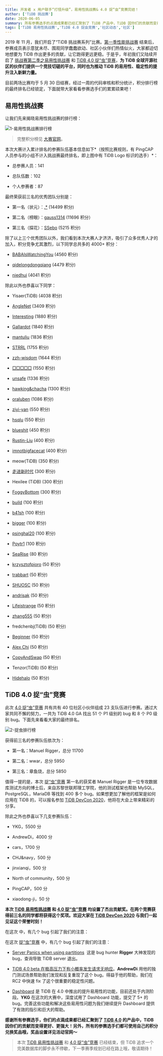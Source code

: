 ```yaml
---
title: 开发者 x 用户联手“打怪升级”，易用性挑战赛& 4.0 捉“虫”竞赛完结！
author: ['TiDB 挑战赛']
date: 2020-06-05
summary: 所有参赛选手的点滴成果都已经汇聚到了 TiDB 产品中，TiDB 因你们的贡献而变得更好、更强大！
tags: ['TiDB 易用性挑战赛','TiDB 4.0 捉虫竞赛','社区动态','社区']
---
```

2019 年 11 月，我们开启了“TiDB 挑战赛系列”比赛。[第一季性能挑战赛](https://pingcap.com/blog-cn/pcp-report-202002/) 结束后，参赛成员表示意犹未尽、围观同学蠢蠢欲动、社区小伙伴们热情似火，大家都迫切地想要为 TiDB 作出更多的贡献，让它跑得更远更稳。于是乎，年初我们又陆续开启了 [挑战赛第二季之易用性挑战赛](https://pingcap.com/community-cn/tidb-usability-challenge/) 和 [TiDB 4.0 捉“虫”竞赛](https://pingcap.com/blog-cn/tidb-bug-hunting-guide/)，**为 TiDB 全球开源社区的伙伴们提供一个竞技切磋的平台，同时也为推动 TiDB 的易用性、稳定性的提升注入新鲜力量。**

目前两场比赛均于 5 月 30 日结赛，经过一周的代码审核和积分统计，积分排行榜的最终排名已经锁定，下面就带大家看看参赛选手们的累累硕果吧！

## 易用性挑战赛

让我们先来揭晓易用性挑战赛的排行榜：

![1-易用性挑战赛排行榜](media/TiDB-usability-challenge-program-end/1-易用性挑战赛排行榜.png)

>完整积分榜见 [大赛官网](https://pingcap.com/community-cn/tidb-usability-challenge/)。

本次大赛计入累计排名的参赛队伍基本信息如下*（按照比赛规则，有 PingCAP 人员参与的小组不计入挑战赛最终排名，即上图中有 TiDB Logo 标识的选手）*：

*   总参赛人员：141

*   总队伍数：102

*   个人参赛者：87

最终荣获前三名的优秀团队分别是：

*   第一名（状元）：[.*](https://github.com/tidb-challenge-program/register/issues/7) (14499 积分)

*   第二名（榜眼）：[gauss1314](https://github.com/tidb-challenge-program/register/issues/35) (11696 积分）

*   第三名（探花）：[SSebo](https://github.com/tidb-challenge-program/register/issues/72) (5215 积分)

除了以上三个优秀团队以外，我们看到本次大赛人才济济，吸引了众多优秀人才的加入，积分竞争尤其激烈，以下同学总共多的 4000+ 积分：

*   [BABAIsWatchingYou](https://github.com/tidb-challenge-program/register/issues/15) (4560 积分)

*   [qidelongdongqiang](https://github.com/tidb-challenge-program/register/issues/88) (4479 积分)

*   [niedhui](https://github.com/tidb-challenge-program/register/issues/61) (4041 积分)

除此以外也恭喜以下同学：

*   Yisaer(TiDB) (4038 积分)

*   [AngleNet](https://github.com/tidb-challenge-program/register/issues/13) (3409 积分)

*   [Interesting](https://github.com/tidb-challenge-program/register/issues/4) (1880 积分)

*   [Gallardot](https://github.com/tidb-challenge-program/register/issues/24) (1840 积分)

*   [mantuliu](https://github.com/tidb-challenge-program/register/issues/26) (1836 积分)

*   [STRRL](https://github.com/tidb-challenge-program/register/issues/33) (1755 积分)

*   [zzh-wisdom](https://github.com/tidb-challenge-program/register/issues/30) (1644 积分)

*   [□□□□□](https://github.com/tidb-challenge-program/register/issues/109) (1550 积分)

*   [unsafe](https://github.com/tidb-challenge-program/register/issues/8) (1336 积分)

*   [hawking&chacha](https://github.com/tidb-challenge-program/register/issues/31) (1300 积分)

*   [oraluben](https://github.com/tidb-challenge-program/register/issues/11) (1086 积分)

*   [ziyi-yan](https://github.com/tidb-challenge-program/register/issues/12) (550 积分)

*   [hsqlu](https://github.com/tidb-challenge-program/register/issues/47) (550 积分)

*   [blueshit](https://github.com/tidb-challenge-program/register/issues/45) (450 积分)

*   [Rustin-Liu](https://github.com/tidb-challenge-program/register/issues/23) (400 积分)

*   [imnotbigfacecat](https://github.com/tidb-challenge-program/register/issues/77) (400 积分)

*   meow(TiDB) (350 积分)

*   [走进新时代](https://github.com/tidb-challenge-program/register/issues/74) (300 积分)

*   Hexilee (TiDB) (300 积分)

*   [FoggyBottom](https://github.com/tidb-challenge-program/register/issues/75) (300 积分)

*   [build](https://github.com/tidb-challenge-program/register/issues/44) (100 积分)

*   [b41sh](https://github.com/tidb-challenge-program/register/issues/103) (100 积分)

*   [bigger](https://github.com/tidb-challenge-program/register/issues/110) (100 积分)

*   [psinghal20](https://github.com/tidb-challenge-program/register/issues/53) (100 积分)

*   [Poytr1](https://github.com/tidb-challenge-program/register/issues/25) (100 积分)

*   [SeaRise](https://github.com/tidb-challenge-program/register/issues/55) (80 积分)

*   [krzysztofpioro](https://github.com/tidb-challenge-program/register/issues/63) (50 积分)

*   [trabbart](https://github.com/tidb-challenge-program/register/issues/46) (50 积分)

*   [SHUOSC](https://github.com/tidb-challenge-program/register/issues/113) (50 积分)

*   [andrisak](https://github.com/tidb-challenge-program/register/issues/116) (50 积分)

*   [Lifeistrange](https://github.com/tidb-challenge-program/register/issues/54) (50 积分)

*   [zhang555](https://github.com/tidb-challenge-program/register/issues/6) (50 积分)

*   fredchenbj(TiDB) (50 积分)

*   [Beginner](https://github.com/tidb-challenge-program/register/issues/120) (50 积分)

*   [Alex Chi](https://github.com/tidb-challenge-program/register/issues/125) (50 积分)

*   [CopyAndSwap](https://github.com/tidb-challenge-program/register/issues/96) (50 积分)

*   Tenzor(TiDB) (50 积分)

*   [Hidehalo](https://github.com/tidb-challenge-program/register/issues/127) (50 积分)

## TiDB 4.0 捉“虫”竞赛

此次 [4.0 捉“虫”竞赛](https://pingcap.com/blog-cn/tidb-bug-hunting-guide/) 共有共有 40 位社区小伙伴组成 23 支队伍进行参赛。通过大家共同不懈的努力，一共为 TiDB 4.0 GA 找出 51 个 P1 级别的 bug 和 8 个 P0 级别 bug。下面先来看看大家的最终排名。

![2-捉虫排行榜](media/TiDB-usability-challenge-program-end/2-捉虫排行榜.png)

获得前三名的参赛队伍依次为：

*   第一名：Manuel Rigger，总分 11700

*   第二名：wwar，总分 5950

*   第三名：章鱼烧，总分 5850

值得一提的是，本次 [捉“虫”竞赛](https://pingcap.com/blog-cn/tidb-bug-hunting-guide/) 第一名的获奖者 Manuel Rigger 是一位专攻数据库测试方向的博士后，来自苏黎世联邦理工学院，他的测试框架也帮助 MySQL，PostgreSQL，MariaDB 等找到 400 多个 bug。如果想更加了解他的框架是如何应用在 TiDB 的，可以报名参加 [TiDB DevCon 2020](https://pingcap.com/community-cn/devcon2020/)，他将在大会上带来精彩的分享。

除此之外也恭喜以下几支参赛队伍：

*   YKG，5500 分

*   AndrewDi，4000 分

*   cars，1700 分

*   CHJ&navy，500 分

*   jinxianqi，500 分

*   North of community，500 分

*   PingCAP，500 分

*   xiaodong-ji，50 分

**本次 [TiDB 易用性挑战赛](https://pingcap.com/blog-cn/TiDB-usability-challenge-program/) 和 [4.0 捉“虫”竞赛](https://pingcap.com/blog-cn/tidb-bug-hunting-guide/) 均设置了杰出贡献奖。在两个竞赛获得前三名的同学都将获得这个奖项。欢迎大家在 [TiDB DevCon 2020](https://pingcap.com/community-cn/devcon2020/) 与我们一起见证这个荣誉时刻！**

在这次 中，有几个 bug 引起了我们的注意：

在这次 [捉“虫”竞赛](https://pingcap.com/blog-cn/tidb-bug-hunting-guide/) 中，有几个 bug 引起了我们的注意：

* [Server Panics when using partitions](https://github.com/tidb-challenge-program/bug-hunting-issue/issues/9)  这是 bug hunter **Rigger** 大神发现的 bug，查询导致 TiDB server 退出。

* [TiDB 4.0 beta 在极高压力下有小概率发生请求无响应](https://github.com/tidb-challenge-program/bug-hunting-issue/issues/42)。**AndrewDi** 用他的独门测试场景帮助我们发现和反复重现了这个 bug。得益于他的帮助，我们在 RC2 中快速 fix 了这个很重要的稳定性问题。

* [Dashboard](https://pingcap.com/blog-cn/tidb-4.0-tidb-dashboard/) 是 TiDB 在 4.0 中推出的提升易用性的功能，目前还处于内测阶段。**YKG** 在这次的大赛中，深度试用了 Dashboard 功能，提交了 5+ 的 bug。完善这些功能和解决这些易用性问题为我们继续提升 Dashboard 提供了有效的指引和巨大的帮助。

**感谢所有参赛选手，你们的点滴成果都已经汇聚到了 [TiDB 4.0](https://pingcap.com/blog-cn/the-overview-of-tidb-4.0/) 的产品中，TiDB 因你们的贡献而变得更好、更强大！另外，所有的参赛选手们都可使用自己的积分兑换奖品哦，奖品设置详见活动官网～**

>本次 [TiDB 易用性挑战赛](https://pingcap.com/blog-cn/TiDB-usability-challenge-program/) 和 [4.0 捉“虫”竞赛](https://pingcap.com/blog-cn/tidb-bug-hunting-guide/) 已经结束，但 TiDB 追求一个完美数据库的脚步永不停歇，下一季赛季规划已经在路上哦，敬请期待！